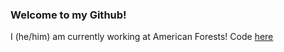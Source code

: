 ### Welcome to my Github!

I (he/him) am currently working at American Forests! Code [here](https://github.com/American-Forests)
